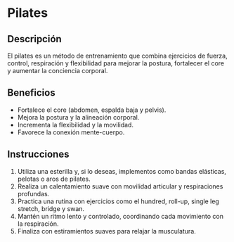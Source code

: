 # Pilates

## Descripción
El pilates es un método de entrenamiento que combina ejercicios de fuerza, control, respiración y flexibilidad para mejorar la postura, fortalecer el core y aumentar la conciencia corporal.

## Beneficios
- Fortalece el core (abdomen, espalda baja y pelvis).
- Mejora la postura y la alineación corporal.
- Incrementa la flexibilidad y la movilidad.
- Favorece la conexión mente-cuerpo.

## Instrucciones
1. Utiliza una esterilla y, si lo deseas, implementos como bandas elásticas, pelotas o aros de pilates.
2. Realiza un calentamiento suave con movilidad articular y respiraciones profundas.
3. Practica una rutina con ejercicios como el hundred, roll-up, single leg stretch, bridge y swan.
4. Mantén un ritmo lento y controlado, coordinando cada movimiento con la respiración.
5. Finaliza con estiramientos suaves para relajar la musculatura.